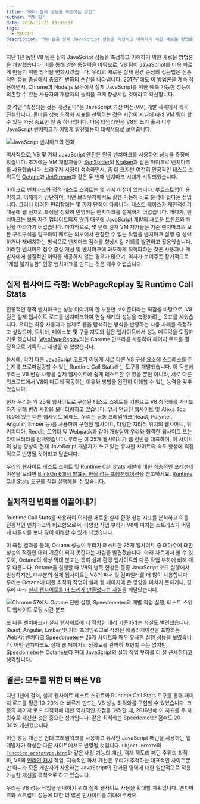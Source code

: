 ```yaml
---
title: "V8가 실제 성능을 측정하는 방법"
author: "V8 팀"
date: 2016-12-21 13:33:37
tags:
  - 벤치마크
description: "V8 팀은 실제 JavaScript 성능을 측정하고 이해하기 위한 새로운 방법론을 개발했습니다."
---
```

지난 1년 동안 V8 팀은 실제 JavaScript 성능을 측정하고 이해하기 위한 새로운 방법론을 개발했습니다. 이를 통해 얻은 통찰력을 바탕으로, V8 팀이 JavaScript를 더욱 빠르게 만들기 위한 방식을 변화시켰습니다. 우리의 새로운 실제 환경 중심의 접근법은 전통적인 성능 중심에서 중요한 변화의 순간을 나타냅니다. 2017년에도 이 방법론을 계속 적용하면서, Chrome과 Node.js 모두에서 실제 JavaScript를 위한 예측 가능한 성능에 의존할 수 있는 사용자와 개발자의 능력을 크게 향상시킬 것이라고 확신합니다.

<!--truncate-->
옛 격언 &quot;측정되는 것은 개선된다&quot;는 JavaScript 가상 머신(VM) 개발 세계에서 특히 진실합니다. 올바른 성능 최적화 지표를 선택하는 것은 시간이 지남에 따라 VM 팀이 할 수 있는 가장 중요한 일 중 하나입니다. 다음 타임라인은 V8의 초기 출시 이후 JavaScript 벤치마크가 어떻게 발전했는지 대략적으로 보여줍니다:

![JavaScript 벤치마크의 진화](/_img/real-world-performance/evolution.png)

역사적으로, V8 및 기타 JavaScript 엔진은 인공 벤치마크를 사용하여 성능을 측정해왔습니다. 초기에는 VM 개발자들이 [SunSpider](https://webkit.org/perf/sunspider/sunspider.html)와 [Kraken](http://krakenbenchmark.mozilla.org/)과 같은 마이크로 벤치마크를 사용했습니다. 브라우저 시장이 성숙하면서, 좀 더 크지만 여전히 인공적인 테스트 스위트인 [Octane](http://chromium.github.io/octane/)과 [JetStream](http://browserbench.org/JetStream/)과 같은 두 번째 벤치마크 시대가 시작되었습니다.

마이크로 벤치마크와 정적 테스트 스위트는 몇 가지 이점이 있습니다: 부트스트랩이 용이하고, 이해하기 간단하며, 어떤 브라우저에서도 실행 가능해 비교 분석이 쉽다는 점입니다. 그러나 이러한 편리함에는 몇 가지 단점이 따릅니다. 테스트 케이스가 제한적이기 때문에 웹 전체의 특성을 정확히 반영하는 벤치마크를 설계하기 어렵습니다. 게다가, 벤치마크는 보통 자주 업데이트되지 않기 때문에 JavaScript 개발의 새로운 트렌드와 패턴을 따라가기 어렵습니다. 마지막으로, 몇 년에 걸쳐 VM 저자들은 기존 벤치마크의 모든 구석구석을 탐구하여 때로는 외부에서 관찰할 수 없는 작업을 벤치마크 실행 중 생략하거나 재배치하는 방식으로 벤치마크 점수를 향상시킬 기회를 발견하고 활용했습니다. 이러한 벤치마크 점수 중심 개선 및 벤치마크에 과도하게 최적화하는 것은 사용자나 개발자에게 실질적인 이익을 제공하지 않는 경우가 많으며, 역사가 보여주듯 장기적으로 &quot;게임 불가능한&quot; 인공 벤치마크를 만드는 것은 매우 어렵습니다.

## 실제 웹사이트 측정: WebPageReplay 및 Runtime Call Stats

전통적인 정적 벤치마크는 성능 이야기의 한 부분만 보여준다라는 직감을 바탕으로, V8 팀은 실제 웹사이트 로드를 벤치마크하여 현실 세계의 성능을 측정하려는 목표를 세웠습니다. 우리는 최종 사용자가 실제로 웹을 탐색하는 방식을 반영하는 사용 사례를 측정하고 싶었으며, 트위터, 페이스북 및 구글 지도와 같은 웹사이트에서 성능 메트릭을 도출하기로 했습니다. [WebPageReplay](https://github.com/chromium/web-page-replay)라는 Chrome 인프라를 사용하여 페이지 로드를 결정적으로 기록하고 재생할 수 있었습니다.

동시에, 각기 다른 JavaScript 코드가 어떻게 서로 다른 V8 구성 요소에 스트레스를 주는지를 프로파일링할 수 있는 Runtime Call Stats라는 도구를 개발했습니다. 이 덕분에 우리는 V8 변경 사항을 실제 웹사이트에 쉽게 테스트할 수 있을 뿐만 아니라, 서로 다른 워크로드에서 V8이 다르게 작동하는 이유와 방법을 완전히 이해할 수 있는 능력을 갖추었습니다.

현재 우리는 약 25개 웹사이트로 구성된 테스트 스위트를 기반으로 V8 최적화를 가이드하기 위해 변경 사항을 모니터링하고 있습니다. 앞서 언급된 웹사이트 및 Alexa Top 100에 있는 다른 웹사이트 외에도, 우리는 공통 프레임워크(React, Polymer, Angular, Ember 등)를 사용하여 구현된 웹사이트, 다양한 지리적 위치의 웹사이트, 위키피디아, Reddit, 트위터 및 Webpack과 같이 개발팀이 우리와 협력한 웹사이트 또는 라이브러리를 선택했습니다. 우리는 이 25개 웹사이트가 웹 전반을 대표하며, 이 사이트의 성능 향상이 현재 JavaScript 개발자가 쓰고 있는 유사한 사이트의 속도 향상에 직접적으로 반영될 것이라고 믿습니다.

우리의 웹사이트 테스트 스위트 및 Runtime Call Stats 개발에 대한 심층적인 프레젠테이션을 보려면 [BlinkOn 6에서 발표된 현실 성능 프레젠테이션](https://www.youtube.com/watch?v=xCx4uC7mn6Y)을 참고하세요. [Runtime Call Stats 도구를 직접 실행해볼 수 있습니다](/docs/rcs).

## 실제적인 변화를 이끌어내기

Runtime Call Stats를 사용하여 이러한 새로운 실제 환경 성능 지표를 분석하고 이를 전통적인 벤치마크와 비교함으로써, 다양한 작업 부하가 V8에 미치는 스트레스가 어떻게 다른지를 보다 깊이 이해할 수 있게 되었습니다.

이 측정 결과를 통해, Octane 성능이 우리가 테스트한 25개 웹사이트 중 대다수에 대한 성능의 적절한 대리 기준이 되지 못한다는 사실을 발견했습니다. 아래 차트에서 볼 수 있듯이, Octane의 색상 막대 분포는 특히 실제 환경 웹사이트와 다른 작업 부하에 비해 매우 다릅니다. Octane을 실행할 때 V8의 병목 현상은 종종 JavaScript 코드 실행에서 발생하지만, 대부분의 실제 웹사이트는 V8의 파서 및 컴파일러를 더 많이 사용합니다. 우리는 Octane에 대한 최적화 작업이 실제 웹 페이지에 큰 영향을 미치지 못하거나, 경우에 따라 [실제 웹사이트를 더 느리게 만들었다는 사실](https://benediktmeurer.de/2016/12/16/the-truth-about-traditional-javascript-benchmarks/#a-closer-look-at-octane)을 깨달았습니다.

![Chrome 57에서 Octane 전반 실행, Speedometer의 개별 작업 실행, 테스트 스위트 웹사이트 로딩 시간 분포](/_img/real-world-performance/startup-distribution.png)

또 다른 벤치마크가 실제 웹사이트에 더 적합한 대리 기준이라는 사실도 발견했습니다. React, Angular, Ember 및 기타 프레임워크로 작성된 애플리케이션을 포함하는 WebKit 벤치마크 [Speedometer](http://browserbench.org/Speedometer/)는 25개 사이트와 매우 유사한 실행 성능을 보였습니다. 어떤 벤치마크도 실제 웹 페이지의 정확도를 완벽히 재현할 수는 없지만, Speedometer는 Octane보다 현대 JavaScript의 실제 작업 부하를 더 잘 근사한다고 생각합니다.

## 결론: 모두를 위한 더 빠른 V8

지난 1년에 걸쳐, 실제 웹사이트 테스트 스위트와 Runtime Call Stats 도구를 통해 페이지 로드를 평균 10-20% 더 빠르게 만드는 V8 성능 최적화를 구현할 수 있었습니다. 크롬의 페이지 로드 최적화에 대한 역사적인 초점을 고려할 때, 2016년에 이 지표를 두 자릿수로 개선한 것은 중요한 성과입니다. 같은 최적화는 Speedometer 점수도 20-30% 개선했습니다.

이런 성능 개선은 현대 프레임워크를 사용하고 유사한 JavaScript 패턴을 사용하는 웹 개발자가 작성한 다른 사이트에서도 반영될 것입니다. `Object.create`와 [`Function.prototype.bind`](https://benediktmeurer.de/2015/12/25/a-new-approach-to-function-prototype-bind/)와 같은 내장 기능의 개선, 객체 팩토리 패턴 주위의 최적화, V8의 [인라인 캐시](https://en.wikipedia.org/wiki/Inline_caching) 작업, 지속적인 파서 개선은 우리가 추적하는 대표적인 사이트뿐만 아니라 모든 개발자가 사용하는 JavaScript의 간과된 영역에 대한 일반적으로 적용 가능한 개선을 목적으로 하고 있습니다.

우리는 V8 성능 작업을 안내하기 위해 실제 웹사이트 사용을 확대할 계획입니다. 벤치마크와 스크립트 성능에 대한 더 많은 인사이트를 기대해주세요.
